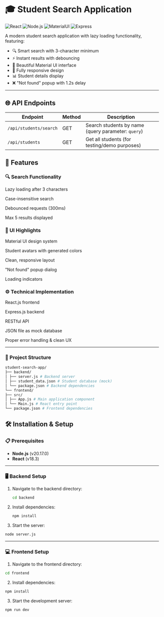 # 🎓 Student Search Application

![React](https://img.shields.io/badge/React-18.3.0-blue.svg)
![Node.js](https://img.shields.io/badge/Node.js-20.17-green.svg)
![MaterialUI](https://img.shields.io/badge/MaterialUI-5.0-purple.svg)
![Express](https://img.shields.io/badge/Express-5.1-black.svg)

A modern student search application with lazy loading functionality, featuring:

- 🔍 Smart search with 3-character minimum
- ⚡ Instant results with debouncing
- 🎨 Beautiful Material UI interface
- 📱 Fully responsive design
- 📊 Student details display
- ❌ "Not found" popup with 1.2s delay



---

## 🌐 API Endpoints

| Endpoint                | Method | Description                                      |
|------------------------|--------|--------------------------------------------------|
| `/api/students/search` | GET    | Search students by name (query parameter: `query`) |
| `/api/students`        | GET    | Get all students (for testing/demo purposes)     |


## 🚀 Features
### 🔍 Search Functionality
Lazy loading after 3 characters

Case-insensitive search

Debounced requests (300ms)

Max 5 results displayed

### 🎨 UI Highlights
Material UI design system

Student avatars with generated colors

Clean, responsive layout

"Not found" popup dialog

Loading indicators

### ⚙️ Technical Implementation
React.js frontend

Express.js backend

RESTful API

JSON file as mock database

Proper error handling & clean UX

---
### 📂 Project Structure

```bash
student-search-app/
├── backend/
│ ├── server.js # Backend server
│ ├── student_data.json # Student database (mock)
│ └── package.json # Backend dependencies
└── frontend/
├── src/
│ ├── App.js # Main application component
│ └── Main.js # React entry point
└── package.json # Frontend dependencies
```
## 🛠️ Installation & Setup

### 📋 Prerequisites

- **Node.js** (v20.17.0)
- **React** (v18.3)

---

### 🖥️ Backend Setup

1. Navigate to the backend directory:

   ```bash
   cd backend
   ```
  
2. Install dependencies:

   ```bash
   npm install
   ```


3. Start the server:

  ```bash
  node server.js
```


---

### 💻 Frontend Setup
1. Navigate to the frontend directory:
 ```bash
cd frontend
```

2. Install dependencies:
 ```bash
npm install
```
3. Start the development server:
 ```bash
 npm run dev
```




